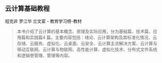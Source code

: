 ## 云计算基础教程

程克非 罗江华 兰文富  -  教育学习榜-教材

> 本书介绍了云计算的基本概念、原理及实际应用，分为基础篇、技术篇、应用篇和实践篇4 篇。主要内容包括：绪论、云计算架构及其标准化情况、云存储、云服务、虚拟化、云桌面、云安全、云计算主流解决方案、云计算与移动互联网、云计算与物联网、高性能计算、虚拟化技术、分布式文件系统和逻辑卷管理、管理等内容。
